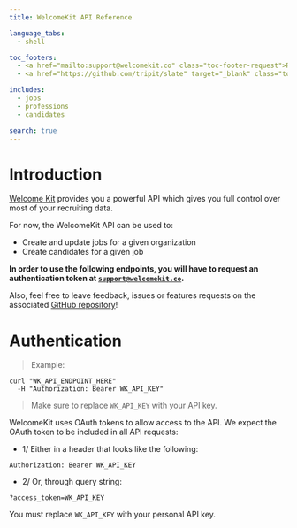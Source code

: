 ```yaml
---
title: WelcomeKit API Reference

language_tabs:
  - shell

toc_footers:
  - <a href="mailto:support@welcomekit.co" class="toc-footer-request">Request a token</a>
  - <a href="https://github.com/tripit/slate" target="_blank" class="toc-footer-copyright">Powered by Slate</a>

includes:
  - jobs
  - professions
  - candidates

search: true
---
```


# Introduction

<a href="https://www.welcomekit.co/" target="_blank">Welcome Kit</a> provides you a powerful API which gives you full control over most of your recruiting data.

For now, the WelcomeKit API can be used to:

* Create and update jobs for a given organization
* Create candidates for a given job

<strong>In order to use the following endpoints, you will have to request an authentication token at <code>support@welcomekit.co</code>.</strong>

Also, feel free to leave feedback, issues or features requests on the associated <a href="https://github.com/WelcomeToTheJungle/wk-api-docs" target="_blank">GitHub repository</a>!

# Authentication

> Example:

```shell
curl "WK_API_ENDPOINT_HERE"
  -H "Authorization: Bearer WK_API_KEY"
```

> Make sure to replace `WK_API_KEY` with your API key.

WelcomeKit uses OAuth tokens to allow access to the API. We expect the OAuth token to be included in all API requests:

* 1/ Either in a header that looks like the following:

`Authorization: Bearer WK_API_KEY`

* 2/ Or, through query string:

`?access_token=WK_API_KEY`

<aside class="notice">
You must replace <code>WK_API_KEY</code> with your personal API key.
</aside>
